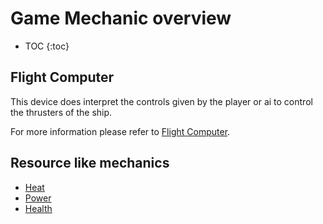 # Game Mechanic overview

- TOC
{:toc}

## Flight Computer

This device does interpret the controls given by the player or ai to control the thrusters of the ship.

For more information please refer to [Flight Computer][flight-computer].

## Resource like mechanics

- [Heat][heat-mechanic]
- [Power][power-mechanic]
- [Health][health-mechanic]


[flight-computer]: ./FlightComputerLogic.md
[heat-mechanic]: ../mechanics/HeatMechanic.md
[power-mechanic]: ../mechanics/PowerMechanic.md
[health-mechanic]: ../mechanics/HullHealthMechanic.md